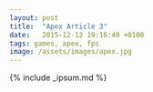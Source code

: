 ```yaml
---
layout: post
title:  "Apex Article 3"
date:   2015-12-12 19:16:49 +0100
tags: games, apex, fps
image: /assets/images/apex.jpg
---
```


{% include _ipsum.md %} 

